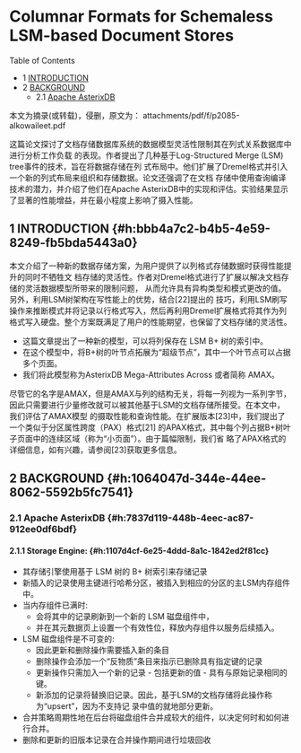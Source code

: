# Columnar Formats for Schemaless LSM-based Document Stores


<div class="ox-hugo-toc toc has-section-numbers">

<div class="heading">Table of Contents</div>

- <span class="section-num">1</span> [INTRODUCTION](#h:bbb4a7c2-b4b5-4e59-8249-fb5bda5443a0)
- <span class="section-num">2</span> [BACKGROUND](#h:1064047d-344e-44ee-8062-5592b5fc7541)
    - <span class="section-num">2.1</span> [Apache AsterixDB](#h:7837d119-448b-4eec-ac87-912ee0df6bdf)

</div>
<!--endtoc-->


本文为摘录(或转载)，侵删，原文为： attachments/pdf/f/p2085-alkowaileet.pdf

这篇论文探讨了文档存储数据库系统的数据模型灵活性限制其在列式关系数据库中进行分析工作负载
的表现。作者提出了几种基于Log-Structured Merge (LSM) tree事件的技术，旨在将数据存储在列
式布局中。他们扩展了Dremel格式并引入一个新的列式布局来组织和存储数据。论文还强调了在文档
存储中使用查询编译技术的潜力，并介绍了他们在Apache AsterixDB中的实现和评估。实验结果显示
了显著的性能增益，并在最小程度上影响了摄入性能。


## <span class="section-num">1</span> INTRODUCTION {#h:bbb4a7c2-b4b5-4e59-8249-fb5bda5443a0}

本文介绍了一种新的数据存储方案，为用户提供了以列格式存储数据时获得性能提升的同时不牺牲文
档存储的灵活性。作者对Dremel格式进行了扩展以解决文档存储的灵活数据模型所带来的限制问题，
从而允许具有异构类型和模式更改的值。另外，利用LSM树架构在写性能上的优势，结合[22]提出的
技巧，利用LSM刷写操作来推断模式并将记录以行格式写入，然后再利用Dremel扩展格式将其作为列
格式写入硬盘。整个方案既满足了用户的性能期望，也保留了文档存储的灵活性。

-   这篇文章提出了一种新的模型，可以将列保存在 LSM B+ 树的索引中。
-   在这个模型中，将B+树的叶节点拓展为“超级节点”，其中一个叶节点可以占据多个页面。
-   我们将此模型称为AsterixDB Mega-Attributes Across 或者简称 AMAX。

尽管它的名字是AMAX，但是AMAX与列的结构无关，将每一列视为一系列字节，
因此只需要进行少量修改就可以被其他基于LSM的文档存储所接受。在本文中，我们评估了AMAX模型
的摄取性能和查询性能。在扩展版本[23]中，我们提出了一个类似于分区属性跨度（PAX）格式[21]
的APAX格式，其中每个列占据B+树叶子页面中的连续区域（称为“小页面”）。由于篇幅限制，我们省
略了APAX格式的详细信息，如有兴趣，请参阅[23]获取更多信息。


## <span class="section-num">2</span> BACKGROUND {#h:1064047d-344e-44ee-8062-5592b5fc7541}


### <span class="section-num">2.1</span> Apache AsterixDB {#h:7837d119-448b-4eec-ac87-912ee0df6bdf}


#### <span class="section-num">2.1.1</span> Storage Engine: {#h:1107d4cf-6e25-4ddd-8a1c-1842ed2f81cc}

-   其存储引擎使用基于 LSM 树的 B+ 树索引来存储记录
-   新插入的记录使用主键进行哈希分区，被插入到相应的分区的主LSM内存组件中。
-   当内存组件已满时:
    -   会将其中的记录刷新到一个新的 LSM 磁盘组件中，
    -   并在其元数据页上设置一个有效性位，释放内存组件以服务后续插入。
-   LSM 磁盘组件是不可变的:
    -   因此更新和删除操作需要插入新的条目
    -   删除操作会添加一个“反物质”条目来指示已删除具有指定键的记录
    -   更新操作只需加入一个新的记录 - 包括更新的值 - 具有与原始记录相同的键。
    -   新添加的记录将替换旧记录。因此，基于LSM的文档存储将此操作称为“upsert”，因为不支持记
        录中值的就地部分更新。
-   合并策略周期性地在后台将磁盘组件合并成较大的组件，以决定何时和如何进行合并。
-   删除和更新的旧版本记录在合并操作期间进行垃圾回收

